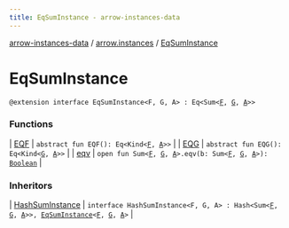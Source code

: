```yaml
---
title: EqSumInstance - arrow-instances-data
---
```


[arrow-instances-data](../../index.html) / [arrow.instances](../index.html) / [EqSumInstance](./index.html)

# EqSumInstance

`@extension interface EqSumInstance<F, G, A> : Eq<Sum<`[`F`](index.html#F)`, `[`G`](index.html#G)`, `[`A`](index.html#A)`>>`

### Functions

| [EQF](-e-q-f.html) | `abstract fun EQF(): Eq<Kind<`[`F`](index.html#F)`, `[`A`](index.html#A)`>>` |
| [EQG](-e-q-g.html) | `abstract fun EQG(): Eq<Kind<`[`G`](index.html#G)`, `[`A`](index.html#A)`>>` |
| [eqv](eqv.html) | `open fun Sum<`[`F`](index.html#F)`, `[`G`](index.html#G)`, `[`A`](index.html#A)`>.eqv(b: Sum<`[`F`](index.html#F)`, `[`G`](index.html#G)`, `[`A`](index.html#A)`>): `[`Boolean`](https://kotlinlang.org/api/latest/jvm/stdlib/kotlin/-boolean/index.html) |

### Inheritors

| [HashSumInstance](../-hash-sum-instance/index.html) | `interface HashSumInstance<F, G, A> : Hash<Sum<`[`F`](../-hash-sum-instance/index.html#F)`, `[`G`](../-hash-sum-instance/index.html#G)`, `[`A`](../-hash-sum-instance/index.html#A)`>>, `[`EqSumInstance`](./index.html)`<`[`F`](../-hash-sum-instance/index.html#F)`, `[`G`](../-hash-sum-instance/index.html#G)`, `[`A`](../-hash-sum-instance/index.html#A)`>` |

